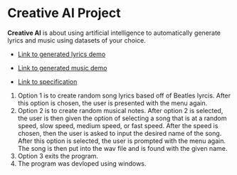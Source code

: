 # Creative AI Project

**Creative AI** is about using artificial intelligence to automatically generate lyrics and music using datasets of your choice.

- <a href="https://youtu.be/Z46LvHwgygs?list=PL2BYDiR6uDOJzYCJ7QuuQz-hWvQeYN5Nx" target="_blank">Link to generated lyrics demo</a>

- <a href="https://youtu.be/RrHrRqZ3pUM?list=PL2BYDiR6uDOJzYCJ7QuuQz-hWvQeYN5Nx" target="_blank">Link to generated music demo</a>

- <a href="https://github.com/eecs183/creative-ai/wiki" target="_blank">Link to specification</a>
1. Option 1 is to create random song lyrics based off of Beatles lyrcis. After this option is chosen, the user is presented with the menu again. 
2. Option 2 is to create random musical notes. After option 2 is selected, the user is then given the option of selecting a song that is at a random speed, slow speed, medium speed, or fast speed. After the speed is chosen, then the user is asked to input the desired name of the song. After this option is selected, the user is prompted with the menu again. The song is then put into the wav file and is found with the given name. 
3. Option 3 exits the program. 
4. The program was devloped using windows. 